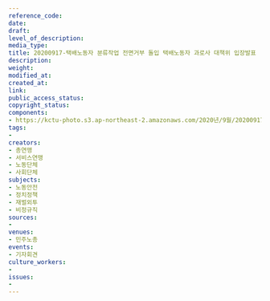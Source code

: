 ```yaml
---
reference_code: 
date: 
draft: 
level_of_description: 
media_type: 
title: 20200917-택배노동자 분류작업 전면거부 돌입 택배노동자 과로사 대책위 입장발표
description: 
weight: 
modified_at: 
created_at: 
link: 
public_access_status: 
copyright_status: 
components:
- https://kctu-photo.s3.ap-northeast-2.amazonaws.com/2020년/9월/20200917-택배노동자+분류작업+전면거부+돌입+택배노동자+과로사+대책위+입장발표/_W5D0013.jpg
tags:
- 
creators:
- 총연맹
- 서비스연맹
- 노동단체
- 사회단체
subjects:
- 노동안전
- 정치정책
- 재벌외투
- 비정규직
sources:
- 
venues:
- 민주노총
events:
- 기자회견
culture_workers:
- 
issues:
- 
---
```

